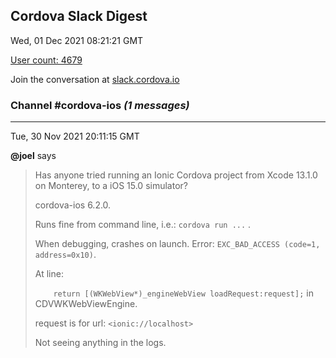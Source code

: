 ## Cordova Slack Digest
Wed, 01 Dec 2021 08:21:21 GMT

[User count: 4679](https://cordova.slack.com/)


Join the conversation at [slack.cordova.io](http://slack.cordova.io/)

### __Channel #cordova-ios__ _(1 messages)_
---

Tue, 30 Nov 2021 20:11:15 GMT

__@joel__ says 
> Has anyone tried running an Ionic Cordova project from Xcode 13.1.0 on Monterey, to a iOS 15.0 simulator?
> 
> cordova-ios 6.2.0.
> 
> Runs fine from command line, i.e.: `cordova run ...` .
> 
> When debugging, crashes on launch.  Error: `EXC_BAD_ACCESS (code=1, address=0x10)`.
> 
> At line:
> 
> ```    return [(WKWebView*)_engineWebView loadRequest:request];```
> in CDVWKWebViewEngine.
> 
> request is for url: `<ionic://localhost>`
> 
> Not seeing anything in the logs.
> 
